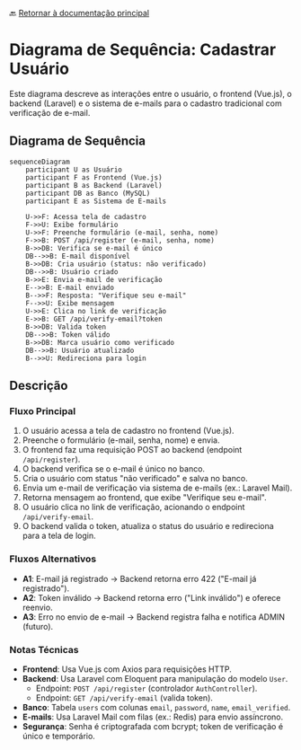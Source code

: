 🔙 [Retornar à documentação principal](../../README.md)

# Diagrama de Sequência: Cadastrar Usuário

Este diagrama descreve as interações entre o usuário, o frontend (Vue.js), o backend (Laravel) e o sistema de e-mails para o cadastro tradicional com verificação de e-mail.

## Diagrama de Sequência

```mermaid
sequenceDiagram
    participant U as Usuário
    participant F as Frontend (Vue.js)
    participant B as Backend (Laravel)
    participant DB as Banco (MySQL)
    participant E as Sistema de E-mails

    U->>F: Acessa tela de cadastro
    F->>U: Exibe formulário
    U->>F: Preenche formulário (e-mail, senha, nome)
    F->>B: POST /api/register (e-mail, senha, nome)
    B->>DB: Verifica se e-mail é único
    DB-->>B: E-mail disponível
    B->>DB: Cria usuário (status: não verificado)
    DB-->>B: Usuário criado
    B->>E: Envia e-mail de verificação
    E-->>B: E-mail enviado
    B-->>F: Resposta: "Verifique seu e-mail"
    F-->>U: Exibe mensagem
    U->>E: Clica no link de verificação
    E->>B: GET /api/verify-email?token
    B->>DB: Valida token
    DB-->>B: Token válido
    B->>DB: Marca usuário como verificado
    DB-->>B: Usuário atualizado
    B-->>U: Redireciona para login
```

## Descrição

### Fluxo Principal

1. O usuário acessa a tela de cadastro no frontend (Vue.js).
2. Preenche o formulário (e-mail, senha, nome) e envia.
3. O frontend faz uma requisição POST ao backend (endpoint `/api/register`).
4. O backend verifica se o e-mail é único no banco.
5. Cria o usuário com status "não verificado" e salva no banco.
6. Envia um e-mail de verificação via sistema de e-mails (ex.: Laravel Mail).
7. Retorna mensagem ao frontend, que exibe "Verifique seu e-mail".
8. O usuário clica no link de verificação, acionando o endpoint `/api/verify-email`.
9. O backend valida o token, atualiza o status do usuário e redireciona para a tela de login.

### Fluxos Alternativos

- **A1**: E-mail já registrado → Backend retorna erro 422 ("E-mail já registrado").
- **A2**: Token inválido → Backend retorna erro ("Link inválido") e oferece reenvio.
- **A3**: Erro no envio de e-mail → Backend registra falha e notifica ADMIN (futuro).

### Notas Técnicas

- **Frontend**: Usa Vue.js com Axios para requisições HTTP.
- **Backend**: Usa Laravel com Eloquent para manipulação do modelo `User`.
  - Endpoint: `POST /api/register` (controlador `AuthController`).
  - Endpoint: `GET /api/verify-email` (valida token).
- **Banco**: Tabela `users` com colunas `email`, `password`, `name`, `email_verified`.
- **E-mails**: Usa Laravel Mail com filas (ex.: Redis) para envio assíncrono.
- **Segurança**: Senha é criptografada com bcrypt; token de verificação é único e temporário.
